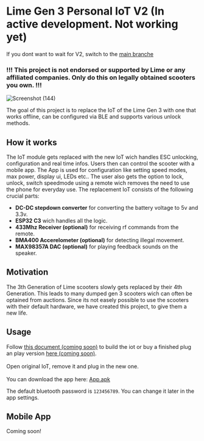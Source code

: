 # Lime Gen 3 Personal IoT V2 (In active development. Not working yet)
If you dont want to wait for V2, switch to the [main branche](https://github.com/A-Emile/Lime_Gen3_IoT_Replacement/tree/main)
### !!! This project is not endorsed or supported by Lime or any affiliated companies. Only do this on legally obtained scooters you own. !!!

![Screenshot (144)](https://github.com/user-attachments/assets/88744d13-bcc1-42a7-b108-644df7f00dc9)

The goal of this project is to replace the IoT of the Lime Gen 3 with one that works offline, can be configured via BLE and supports various unlock methods.

## How it works
The IoT module gets replaced with the new IoT wich handles ESC unlocking, configuration and real time infos. Users then can control the scooter with a mobile app. The App is used for configuration like setting speed modes, max power, display ui, LEDs etc.. The user also gets the option to lock, unlock, switch speedmode using a remote wich removes the need to use the phone for everyday use.
The replacement IoT consists of the following crucial parts:
- **DC-DC stepdown converter** for converting the battery voltage to 5v and 3.3v.
- **ESP32 C3** wich handles all the logic.
- **433Mhz Receiver (optional)** for receiving rf commands from the remote.
- **BMA400 Accerelometer (optional)** for detecting illegal movement.
- **MAX98357A DAC (optional)** for playing feedback sounds on the speaker.

## Motivation
The 3th Generation of Lime scooters slowly gets replaced by their 4th Generation.
This leads to many dumped gen 3 scooters wich can often be optained from auctions.
Since its not easely possible to use the scooters with their default hardware, we have created this project, to give them a new life.

## Usage
Follow [this document (coming soon)]() to build the iot or buy a finished plug an play version [here (coming soon)]().<br></br>
Open original IoT, remove it and plug in the new one.<br></br>
You can download the app here: [App.apk](https://github.com/A-Emile/Lime_Gen3_IoT_Replacement/raw/main/App.apk)

The default bluetooth password is `123456789`. You can change it later in the app settings.

## Mobile App
Coming soon!
